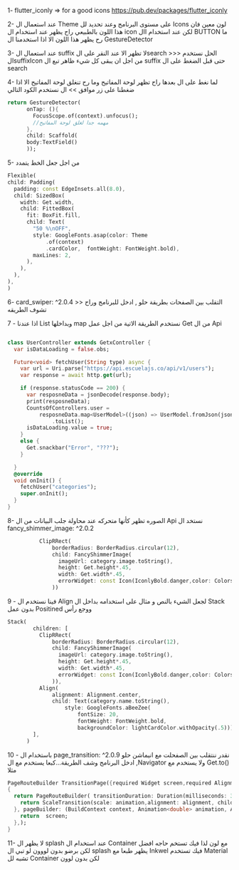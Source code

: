 1- flutter_iconly => for a good icons
https://pub.dev/packages/flutter_iconly

2- عند استعمال ال Theme  على مستوى البرنامج وعند تحديد لل Icons لون معين فان هذا اللون بالطبيعي راح يظهر عند استخدام ال icon لكن عند استخدام اال BUTTON ما رح يظهر هذا اللون الا اذا استخدمنا ال GestureDetector 

3- عند استعمال ال suffix  لا تظهر الا عند النقر على الsearch >>> الحل نستخدم الsuffixIcon  من اجل ان يبقى كل شيء ظاهر تبع ال suffix  حتى قبل الضغط على ال search  

4- لما نغط على ال  بعدها راح تظهر لوحة المفاتيح وما رح تنغلق لوحة المفاتيح الا اذا ضغطنا على زر موافق >> ال نستخدم الكود التالي
```dart
return GestureDetector(
      onTap: (){
        FocusScope.of(context).unfocus();
        //مهمه جدا لغلق لوحة المفاتيح
      },
      child: Scaffold(
      body:TextField()
      ));
```

5- من اجل جعل الخط يتمدد
```dart
Flexible(
child: Padding(
  padding: const EdgeInsets.all(8.0),
  child: SizedBox(
    width: Get.width,
    child: FittedBox(
      fit: BoxFit.fill,
      child: Text(
        "50 %\nOFF",
        style: GoogleFonts.asap(color: Theme
            .of(context)
            .cardColor,  fontWeight: FontWeight.bold),
        maxLines: 2,
      ),
    ),
  ),
),
)
```

6- card_swiper: ^2.0.4 >>  التقلب بين الصفحات بطريقة حلو , ادخل للبرنامج وراح تشوف الطريقه


7 - اذا عندنا List وبداخلها  map  نستخدم الطريقة الاتية من اجل عمل Get  من ال Api
```dart

class UserController extends GetxController {
  var isDataLoading = false.obs;

  Future<void> fetchUser(String type) async {
    var url = Uri.parse("https://api.escuelajs.co/api/v1/users");
    var response = await http.get(url);

    if (response.statusCode == 200) {
      var resposneData = jsonDecode(response.body);
      print(resposneData);
      CountsOfControllers.user =
          resposneData.map<UserModel>((json) => UserModel.fromJson(json))
              .toList();
      isDataLoading.value = true;
    }
    else {
      Get.snackbar("Error", "???");
    }

  }
  @override
  void onInit() {
    fetchUser("categories");
    super.onInit();
  }
}
```


8- الصوره تظهر كأنها متحركه عند محاولة جلب البيانات من ال Api نستخد ال fancy_shimmer_image: ^2.0.2

```dart
          ClipRRect(
              borderRadius: BorderRadius.circular(12),
              child: FancyShimmerImage(
                imageUrl: category.image.toString(),
                height: Get.height*.45,
                width: Get.width*.45,
                errorWidget: const Icon(IconlyBold.danger,color: Colors.red,size: 28,),//flutter_iconly بكج الايكونات
              ))
```


9 - فينا نستخدم ال Align  لجعل الشيء بالنص و مثال على استخدامه بداخل ال  Stack بدون عمل Positined ووجع رأس
```dart
Stack(
        children: [
          ClipRRect(
              borderRadius: BorderRadius.circular(12),
              child: FancyShimmerImage(
                imageUrl: category.image.toString(),
                height: Get.height*.45,
                width: Get.width*.45,
                errorWidget: const Icon(IconlyBold.danger,color: Colors.red,size: 28,),
              )),
          Align(
              alignment: Alignment.center,
              child: Text(category.name.toString(),
                  style: GoogleFonts.aBeeZee(
                      fontSize: 20,
                      fontWeight: FontWeight.bold,
                      backgroundColor: lightCardColor.withOpacity(.5))))
        ],
      )
```

10 - باستخدام ال page_transition: ^2.0.9 نقدر ننتقلب بين الصفحلت مع انيماشن حلو , ادخل البرنامج وشف الطريقة...كبعا يستخدم مع الNavigator ولا يستخدم مع Get.to() مثلا 
```dart
PageRouteBuilder TransitionPage({required Widget screen,required Alignment alignment})
{
  return PageRouteBuilder( transitionDuration: Duration(milliseconds: 300),transitionsBuilder: (context, animation, secondaryAnimation, child) {
    return ScaleTransition(scale: animation,alignment: alignment, child: child);
  }, pageBuilder: (BuildContext context, Animation<double> animation, Animation<double> secondaryAnimation) {
    return  screen;
  },);
}
```

11- لا يظهر ال splash عند استخدام ال Container مع لون لذا فيك تستخم حاجه افضل لكن برضو بدون لووون لو تبي ال splash يظهر طبعا مع Inkwel فيك تستخدم Material تشبه لل Container  لكن بدون لوون 
